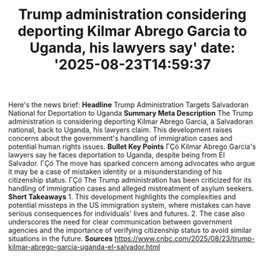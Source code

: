 ﻿---
title: "Trump administration considering deporting Kilmar Abrego Garcia to Uganda, his lawyers say'
date: '2025-08-23T14:59:37"
category: "Markets"
summary: ""
slug: "trump administration considering deporting kilmar abrego gar"
source_urls:
  - "https://www.cnbc.com/2025/08/23/trump-kilmar-abrego-garcia-uganda-el-salvador.html"
seo:
  title: "Trump administration considering deporting Kilmar Abrego Garcia to Uganda, his lawyers say | Hash n Hedge'
  description: '"
  keywords: ["news", "markets", "brief"]
---
Here's the news brief:  **Headline** Trump Administration Targets Salvadoran National for Deportation to Uganda  **Summary Meta Description** The Trump administration is considering deporting Kilmar Abrego Garcia, a Salvadoran national, back to Uganda, his lawyers claim. This development raises concerns about the government's handling of immigration cases and potential human rights issues.  **Bullet Key Points**  ΓÇó Kilmar Abrego Garcia's lawyers say he faces deportation to Uganda, despite being from El Salvador. ΓÇó The move has sparked concern among advocates who argue it may be a case of mistaken identity or a misunderstanding of his citizenship status. ΓÇó The Trump administration has been criticized for its handling of immigration cases and alleged mistreatment of asylum seekers.  **Short Takeaways**  1. This development highlights the complexities and potential missteps in the US immigration system, where mistakes can have serious consequences for individuals' lives and futures. 2. The case also underscores the need for clear communication between government agencies and the importance of verifying citizenship status to avoid similar situations in the future.  **Sources** https://www.cnbc.com/2025/08/23/trump-kilmar-abrego-garcia-uganda-el-salvador.html 
